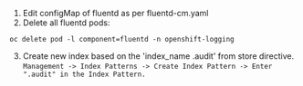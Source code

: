 1. Edit configMap of fluentd as per fluentd-cm.yaml  
2. Delete all fluentd pods:
```
oc delete pod -l component=fluentd -n openshift-logging
```
3. Create new index based on the 'index_name .audit' from store directive.  
`Management -> Index Patterns -> Create Index Pattern -> Enter ".audit" in the Index Pattern. `
